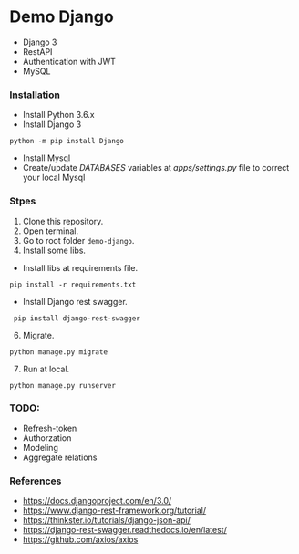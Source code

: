 # Demo Django
- Django 3
- RestAPI
- Authentication with JWT
- MySQL

### Installation
- Install Python 3.6.x
- Install Django 3
```
python -m pip install Django
```
- Install Mysql
- Create/update *DATABASES* variables at *apps/settings.py* file to correct your local Mysql

### Stpes
1. Clone this repository.
2. Open terminal.
3. Go to root folder `demo-django`.
4. Install some libs.
- Install libs at requirements file.
```
pip install -r requirements.txt
```
- Install Django rest swagger.
```
 pip install django-rest-swagger
```
6. Migrate.
```
python manage.py migrate
```
7. Run at local.
```
python manage.py runserver
```

### TODO:
- Refresh-token
- Authorzation
- Modeling
- Aggregate relations

### References
- https://docs.djangoproject.com/en/3.0/
- https://www.django-rest-framework.org/tutorial/
- https://thinkster.io/tutorials/django-json-api/
- https://django-rest-swagger.readthedocs.io/en/latest/
- https://github.com/axios/axios